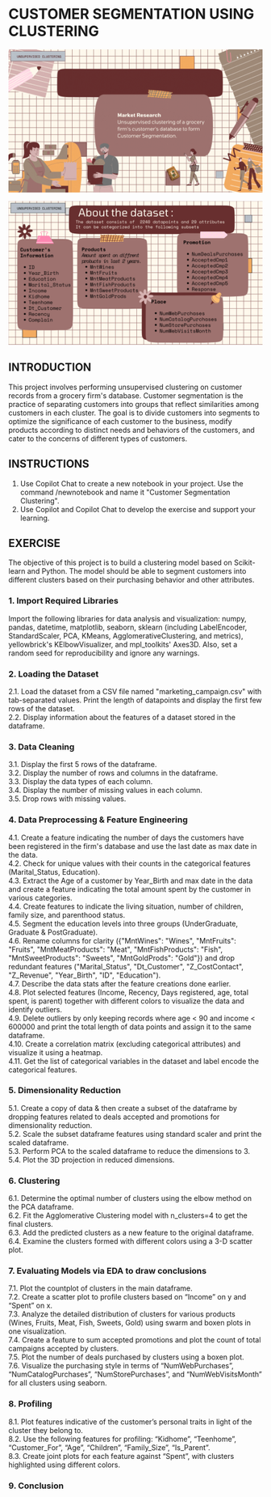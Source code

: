 # CUSTOMER SEGMENTATION USING CLUSTERING

![Customer Segmentation](segmentation.gif)

![Data Description](datasetdescription.png)

## INTRODUCTION

This project involves performing unsupervised clustering on customer records from a grocery firm's database. Customer segmentation is the practice of separating customers into groups that reflect similarities among customers in each cluster. The goal is to divide customers into segments to optimize the significance of each customer to the business, modify products according to distinct needs and behaviors of the customers, and cater to the concerns of different types of customers.

## INSTRUCTIONS

1. Use Copilot Chat to create a new notebook in your project. Use the command /newnotebook and name it "Customer Segmentation Clustering".
2. Use Copilot and Copilot Chat to develop the exercise and support your learning.

## EXERCISE

The objective of this project is to build a clustering model based on Scikit-learn and Python. The model should be able to segment customers into different clusters based on their purchasing behavior and other attributes.

### 1. Import Required Libraries

Import the following libraries for data analysis and visualization: numpy, pandas, datetime, matplotlib, seaborn, sklearn (including LabelEncoder, StandardScaler, PCA, KMeans, AgglomerativeClustering, and metrics), yellowbrick's KElbowVisualizer, and mpl_toolkits' Axes3D. Also, set a random seed for reproducibility and ignore any warnings.

### 2. Loading the Dataset

2.1. Load the dataset from a CSV file named "marketing_campaign.csv" with tab-separated values. Print the length of datapoints and display the first few rows of the dataset.  
2.2. Display information about the features of a dataset stored in the dataframe.

### 3. Data Cleaning

3.1. Display the first 5 rows of the dataframe.  
3.2. Display the number of rows and columns in the dataframe.  
3.3. Display the data types of each column.  
3.4. Display the number of missing values in each column.  
3.5. Drop rows with missing values.

### 4. Data Preprocessing & Feature Engineering

4.1. Create a feature indicating the number of days the customers have been registered in the firm's database and use the last date as max date in the data.  
4.2. Check for unique values with their counts in the categorical features (Marital_Status, Education).  
4.3. Extract the Age of a customer by Year_Birth and max date in the data and create a feature indicating the total amount spent by the customer in various categories.  
4.4. Create features to indicate the living situation, number of children, family size, and parenthood status.  
4.5. Segment the education levels into three groups (UnderGraduate, Graduate & PostGraduate).  
4.6. Rename columns for clarity ({"MntWines": "Wines", "MntFruits": "Fruits", "MntMeatProducts": "Meat", "MntFishProducts": "Fish", "MntSweetProducts": "Sweets", "MntGoldProds": "Gold"}) and drop redundant features ("Marital_Status", "Dt_Customer", "Z_CostContact", "Z_Revenue", "Year_Birth", "ID", "Education").  
4.7. Describe the data stats after the feature creations done earlier.  
4.8. Plot selected features (Income, Recency, Days registered, age, total spent, is parent) together with different colors to visualize the data and identify outliers.  
4.9. Delete outliers by only keeping records where age < 90 and income < 600000 and print the total length of data points and assign it to the same dataframe.  
4.10. Create a correlation matrix (excluding categorical attributes) and visualize it using a heatmap.  
4.11. Get the list of categorical variables in the dataset and label encode the categorical features.

### 5. Dimensionality Reduction

5.1. Create a copy of data & then create a subset of the dataframe by dropping features related to deals accepted and promotions for dimensionality reduction.  
5.2. Scale the subset dataframe features using standard scaler and print the scaled dataframe.  
5.3. Perform PCA to the scaled dataframe to reduce the dimensions to 3.  
5.4. Plot the 3D projection in reduced dimensions.

### 6. Clustering

6.1. Determine the optimal number of clusters using the elbow method on the PCA dataframe.  
6.2. Fit the Agglomerative Clustering model with n_clusters=4 to get the final clusters.  
6.3. Add the predicted clusters as a new feature to the original dataframe.  
6.4. Examine the clusters formed with different colors using a 3-D scatter plot.

### 7. Evaluating Models via EDA to draw conclusions

7.1. Plot the countplot of clusters in the main dataframe.  
7.2. Create a scatter plot to profile clusters based on “Income” on y and “Spent” on x.  
7.3. Analyze the detailed distribution of clusters for various products (Wines, Fruits, Meat, Fish, Sweets, Gold) using swarm and boxen plots in one visualization.  
7.4. Create a feature to sum accepted promotions and plot the count of total campaigns accepted by clusters.  
7.5. Plot the number of deals purchased by clusters using a boxen plot.  
7.6. Visualize the purchasing style in terms of “NumWebPurchases”, “NumCatalogPurchases”, “NumStorePurchases”, and “NumWebVisitsMonth” for all clusters using seaborn.

### 8. Profiling

8.1. Plot features indicative of the customer’s personal traits in light of the cluster they belong to.  
8.2. Use the following features for profiling: “Kidhome”, “Teenhome”, “Customer_For”, “Age”, “Children”, “Family_Size”, “Is_Parent”.  
8.3. Create joint plots for each feature against “Spent”, with clusters highlighted using different colors.

### 9. Conclusion

